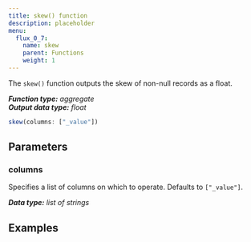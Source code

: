 ```yaml
---
title: skew() function
description: placeholder
menu:
  flux_0_7:
    name: skew
    parent: Functions
    weight: 1
---
```


The `skew()` function outputs the skew of non-null records as a float.

_**Function type:** aggregate_  
_**Output data type:** float_

```js
skew(columns: ["_value"])
```

## Parameters

### columns
Specifies a list of columns on which to operate. Defaults to `["_value"]`.

_**Data type:** list of strings_

## Examples
